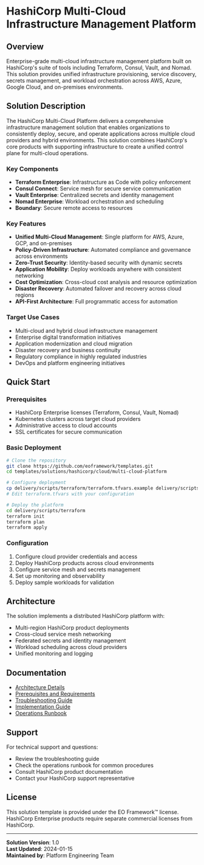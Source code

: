 # HashiCorp Multi-Cloud Infrastructure Management Platform

## Overview
Enterprise-grade multi-cloud infrastructure management platform built on HashiCorp's suite of tools including Terraform, Consul, Vault, and Nomad. This solution provides unified infrastructure provisioning, service discovery, secrets management, and workload orchestration across AWS, Azure, Google Cloud, and on-premises environments.

## Solution Description
The HashiCorp Multi-Cloud Platform delivers a comprehensive infrastructure management solution that enables organizations to consistently deploy, secure, and operate applications across multiple cloud providers and hybrid environments. This solution combines HashiCorp's core products with supporting infrastructure to create a unified control plane for multi-cloud operations.

### Key Components
- **Terraform Enterprise**: Infrastructure as Code with policy enforcement
- **Consul Connect**: Service mesh for secure service communication
- **Vault Enterprise**: Centralized secrets and identity management
- **Nomad Enterprise**: Workload orchestration and scheduling
- **Boundary**: Secure remote access to resources

### Key Features
- **Unified Multi-Cloud Management**: Single platform for AWS, Azure, GCP, and on-premises
- **Policy-Driven Infrastructure**: Automated compliance and governance across environments
- **Zero-Trust Security**: Identity-based security with dynamic secrets
- **Application Mobility**: Deploy workloads anywhere with consistent networking
- **Cost Optimization**: Cross-cloud cost analysis and resource optimization
- **Disaster Recovery**: Automated failover and recovery across cloud regions
- **API-First Architecture**: Full programmatic access for automation

### Target Use Cases
- Multi-cloud and hybrid cloud infrastructure management
- Enterprise digital transformation initiatives
- Application modernization and cloud migration
- Disaster recovery and business continuity
- Regulatory compliance in highly regulated industries
- DevOps and platform engineering initiatives

## Quick Start

### Prerequisites
- HashiCorp Enterprise licenses (Terraform, Consul, Vault, Nomad)
- Kubernetes clusters across target cloud providers
- Administrative access to cloud accounts
- SSL certificates for secure communication

### Basic Deployment
```bash
# Clone the repository
git clone https://github.com/eoframework/templates.git
cd templates/solutions/hashicorp/cloud/multi-cloud-platform

# Configure deployment
cp delivery/scripts/terraform/terraform.tfvars.example delivery/scripts/terraform/terraform.tfvars
# Edit terraform.tfvars with your configuration

# Deploy the platform
cd delivery/scripts/terraform
terraform init
terraform plan
terraform apply
```

### Configuration
1. Configure cloud provider credentials and access
2. Deploy HashiCorp products across cloud environments
3. Configure service mesh and secrets management
4. Set up monitoring and observability
5. Deploy sample workloads for validation

## Architecture
The solution implements a distributed HashiCorp platform with:
- Multi-region HashiCorp product deployments
- Cross-cloud service mesh networking
- Federated secrets and identity management
- Workload scheduling across cloud providers
- Unified monitoring and logging

## Documentation
- [Architecture Details](support/docs/architecture.md)
- [Prerequisites and Requirements](support/docs/prerequisites.md)
- [Troubleshooting Guide](support/docs/troubleshooting.md)
- [Implementation Guide](delivery/implementation-guide.md)
- [Operations Runbook](delivery/operations-runbook.md)

## Support
For technical support and questions:
- Review the troubleshooting guide
- Check the operations runbook for common procedures
- Consult HashiCorp product documentation
- Contact your HashiCorp support representative

## License
This solution template is provided under the EO Framework™ license. HashiCorp Enterprise products require separate commercial licenses from HashiCorp.

---
**Solution Version**: 1.0  
**Last Updated**: 2024-01-15  
**Maintained by**: Platform Engineering Team